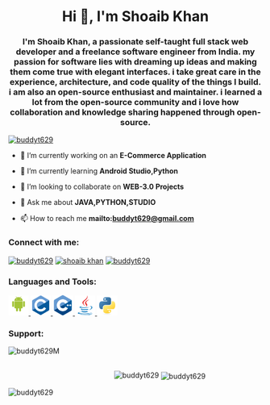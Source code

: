 <h1 align="center">Hi 👋, I'm Shoaib Khan</h1>
<h3 align="center"> I'm Shoaib Khan, a passionate self-taught full stack web developer and a freelance software engineer from India. my passion for software lies with dreaming up ideas and making them come true with elegant interfaces. i take great care in the experience, architecture, and code quality of the things I build. i am also an open-source enthusiast and maintainer. i learned a lot from the open-source community and i love how collaboration and knowledge sharing happened through open-source.</h3>

<p align="left"> <a href="https://twitter.com/buddyt629" target="blank"><img src="https://img.shields.io/twitter/follow/buddyt629?logo=twitter&style=for-the-badge" alt="buddyt629" /></a> </p>

- 🔭 I’m currently working on an **E-Commerce Application**

- 🌱 I’m currently learning **Android Studio,Python**

- 👯 I’m looking to collaborate on **WEB-3.0 Projects**

- 💬 Ask me about **JAVA,PYTHON,STUDIO**

- 📫 How to reach me **mailto:buddyt629@gmail.com**

<h3 align="left">Connect with me:</h3>
<p align="left">
<a href="https://twitter.com/buddyt629" target="blank"><img align="center" src="https://raw.githubusercontent.com/rahuldkjain/github-profile-readme-generator/master/src/images/icons/Social/twitter.svg" alt="buddyt629" height="30" width="40" /></a>
<a href="https://linkedin.com/in/shoaib khan" target="blank"><img align="center" src="https://raw.githubusercontent.com/rahuldkjain/github-profile-readme-generator/master/src/images/icons/Social/linked-in-alt.svg" alt="shoaib khan" height="30" width="40" /></a>
<a href="https://www.leetcode.com/buddyt629" target="blank"><img align="center" src="https://raw.githubusercontent.com/rahuldkjain/github-profile-readme-generator/master/src/images/icons/Social/leet-code.svg" alt="buddyt629" height="30" width="40" /></a>
</p>

<h3 align="left">Languages and Tools:</h3>
<p align="left"> <a href="https://developer.android.com" target="_blank" rel="noreferrer"> <img src="https://raw.githubusercontent.com/devicons/devicon/master/icons/android/android-original-wordmark.svg" alt="android" width="40" height="40"/> </a> <a href="https://www.cprogramming.com/" target="_blank" rel="noreferrer"> <img src="https://raw.githubusercontent.com/devicons/devicon/master/icons/c/c-original.svg" alt="c" width="40" height="40"/> </a> <a href="https://www.w3schools.com/cpp/" target="_blank" rel="noreferrer"> <img src="https://raw.githubusercontent.com/devicons/devicon/master/icons/cplusplus/cplusplus-original.svg" alt="cplusplus" width="40" height="40"/> </a> <a href="https://www.java.com" target="_blank" rel="noreferrer"> <img src="https://raw.githubusercontent.com/devicons/devicon/master/icons/java/java-original.svg" alt="java" width="40" height="40"/> </a> <a href="https://www.python.org" target="_blank" rel="noreferrer"> <img src="https://raw.githubusercontent.com/devicons/devicon/master/icons/python/python-original.svg" alt="python" width="40" height="40"/> </a> </p>

<h3 align="left">Support:</h3>
<p><a href="https://www.buymeacoffee.com/buddyt629M"> <img align="left" src="https://cdn.buymeacoffee.com/buttons/v2/default-yellow.png" height="50" width="210" alt="buddyt629M" /></a></p><br><br>

<p><img align="left" src="https://github-readme-stats.vercel.app/api/top-langs?username=buddyt629&show_icons=true&locale=en&layout=compact" alt="buddyt629" /></p>

<p>&nbsp;<img align="center" src="https://github-readme-stats.vercel.app/api?username=buddyt629&show_icons=true&locale=en" alt="buddyt629" /></p>

<p><img align="center" src="https://github-readme-streak-stats.herokuapp.com/?user=buddyt629&" alt="buddyt629" /></p>

